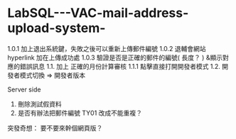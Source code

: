 LabSQL---VAC-mail-address-upload-system-
========================================
1.0.1 加上退出系統鍵，失敗之後可以重新上傳郵件編號
1.0.2 退輔會網站 hyperlink 加在上傳成功處
1.0.3 驗證是否是正確的郵件的編號( 長度？ ) &顯示對應的錯誤訊息
1.1. 加上 正確的月份計算審核
1.1.1 點擊直接打開開發者模式
1.2. 開發者模式切換 => 開發者版本

Server side
1. 刪除測試假資料
2. 是否有辦法把郵件編號 TY01 改成不能重複？

突發奇想：
要不要來幹個網頁版？
